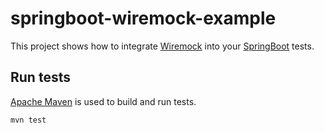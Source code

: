 # springboot-wiremock-example

This project shows how to integrate [Wiremock](https://wiremock.org) into your [SpringBoot](https://spring.io/projects/spring-boot) tests.

## Run tests

[Apache Maven](https://maven.apache.org/) is used to build and run tests.

```shell
mvn test
```

